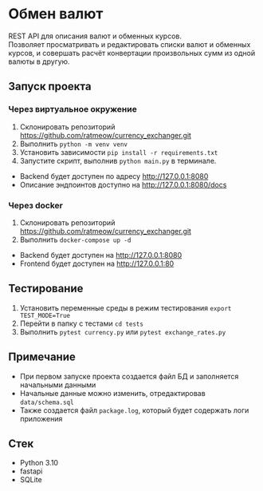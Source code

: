 # Обмен валют 

REST API для описания валют и обменных курсов.   
Позволяет просматривать и редактировать списки валют и обменных курсов, и совершать расчёт конвертации произвольных сумм из одной валюты в другую.  


## Запуск проекта
### Через виртуальное окружение
1. Склонировать репозиторий https://github.com/ratmeow/currency_exchanger.git
2. Выполнить `python -m venv venv`
3. Установить зависимости `pip install -r requirements.txt`
4. Запустите скрипт, выполнив `python main.py` в терминале.

* Backend будет доступен по адресу http://127.0.0.1:8080
* Описание эндпоинтов доступно на http://127.0.0.1:8080/docs

### Через docker
1. Склонировать репозиторий https://github.com/ratmeow/currency_exchanger.git
2. Выполнить `docker-compose up -d`

* Backend будет доступен на http://127.0.0.1:8080
* Frontend будет доступен на http://127.0.0.1:80

## Тестирование
1. Установить переменные среды в режим тестирования `export TEST_MODE=True`
2. Перейти в папку с тестами `cd tests`
3. Выполнить `pytest currency.py` или `pytest exchange_rates.py`

## Примечание
* При первом запуске проекта создается файл БД и заполняется начальными данными
* Начальные данные можно изменить, отредактировав `data/schema.sql`
* Также создается файл `package.log`, который будет содержать логи приложения


## Стек 

* Python 3.10
* fastapi
* SQLite